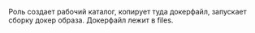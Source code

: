 Роль создает рабочий каталог, копирует туда докерфайл, запускает сборку докер образа.
Докерфайл лежит в files.
